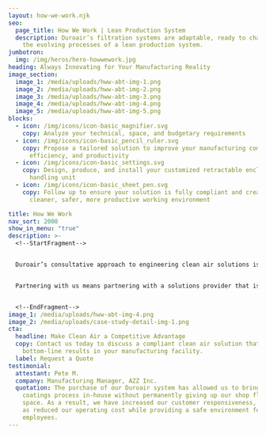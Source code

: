 ```yaml
---
layout: how-we-work.njk
seo:
  page_title: How We Work | Lean Production System
  description: Duroair’s filtration systems are adaptable, ready to change with
    the evolving processes of a lean production system.
jumbotron:
  img: /img/heros/hero-howwework.jpg
heading: Always Innovating for Your Manufacturing Reality
image_section:
  image_1: /media/uploads/hww-abt-img-1.png
  image_2: /media/uploads/hww-abt-img-2.png
  image_3: /media/uploads/hww-abt-img-3.png
  image_4: /media/uploads/hww-abt-img-4.png
  image_5: /media/uploads/hww-abt-img-5.png
blocks:
  - icon: /img/icons/icon-basic_magnifier.svg
    copy: Analyze your technical, space, and budgetary requirements
  - icon: /img/icons/icon-basic_pencil_ruler.svg
    copy: Propose a tailored solution to improve your manufacturing compliance,
      efficiency, and productivity
  - icon: /img/icons/icon-basic_settings.svg
    copy: Design, produce, and install your customized retractable enclosure and air
      handling unit
  - icon: /img/icons/icon-basic_sheet_pen.svg
    copy: Follow up to ensure your solution is fully compliant and creating a
      cleaner, safer, more productive working environment

title: How We Work
nav_sort: 2000
show_in_menu: "true"
description: >-
  <!--StartFragment-->


  Duroair’s consultative approach to engineering clean air solutions is always responsive to your industry’s environmental, safety, and budgetary needs. We’re always looking for new industrial air filtration solutions to give our customers more workflow flexibility for isolating, capturing, and containing their specific industrial processes to reduce lead times and costs.


  Partnering with us means partnering with a solutions provider that is always responsive to the manufacturing reality of your lean production system. The result is a clean air solution that is better for compliance, better for overall employee health and safety, and better for your bottom line.


  <!--EndFragment-->
image_1: /media/uploads/hww-abt-img-4.png
image_2: /media/uploads/case-study-detail-img-1.png
cta:
  headline: Make Clean Air a Competitive Advantage
  copy: Contact us today to discuss a compliant clean air solution that delivers
    bottom-line results in your manufacturing facility.
  label: Request a Quote
testimonial:
  attestant: Pete M.
  company: Manufacturing Manager, AZZ Inc.
  quotation: The purchase of our Duroair system has allowed us to bring the
    coatings process in-house without permanently giving up our shop floor
    space. As a result, we have increased our customer responsiveness, as well
    as reduced our operating cost while providing a safe environment for our
    employees.
---
```

